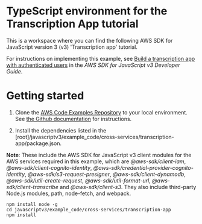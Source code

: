 # TypeScript environment for the Transcription App tutorial
This is a workspace where you can find the following AWS SDK for JavaScript version 3 (v3) 'Transcription app' tutorial.

For instructions on implementing this example, see [Build a transcription app with authenticated users](https://docs.aws.amazon.com/sdk-for-javascript/v3/developer-guide/tarnscription-app.html) in the
*AWS SDK for JavaScript v3 Developer Guide*.

# Getting started

1. Clone the [AWS Code Examples Repository](https://github.com/awsdocs/aws-doc-sdk-examples) to your local environment. 
See [the Github documentation](https://docs.github.com/en/github/creating-cloning-and-archiving-repositories/cloning-a-repository) for 
instructions.

1. Install the dependencies listed in the [root]/javascriptv3/example_code/cross-services/transcription-app/package.json.

**Note**: These include the AWS SDK for JavaScript v3 client modules for the AWS services required in this example, 
which are *@aws-sdk/client-iam*, *@aws-sdk/client-cognito-identity*, *@aws-sdk/credential-provider-cognito-identity*, *@aws-sdk/s3-request-presigner*,
*@aws-sdk/client-dynamodb*, *@aws-sdk/util-create-request*, *@aws-sdk/util-format-url*, *@aws-sdk/client-transcribe* and *@aws-sdk/client-s3*.
They also include third-party Node.js modules, path, node-fetch, and webpack.
```
npm install node -g 
cd javascriptv3/example_code/cross-services/transcription-app 
npm install
```

